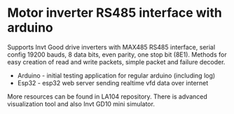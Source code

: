 # Motor inverter RS485 interface with arduino

Supports Invt Good drive inverters with MAX485 RS485 interface, serial config 19200 bauds, 8 data bits, even parity, one stop bit (8E1).
Methods for easy creation of read and write packets, simple packet and failure decoder.

- Arduino - initial testing application for regular arduino (including log)
- Esp32 - esp32 web server sending realtime vfd data over internet

More resources can be found in LA104 repository. There is advanced visualization tool and also Invt GD10 mini simulator.
